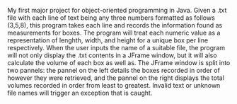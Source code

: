My first major project for object-oriented programming in Java. Given a .txt file with each line of text being any three numbers formatted as follows (3,5,8), this program takes each line and records the
information found as measurements for boxes. The program will treat each numeric value as a representation of lenghth, width, and height for a unique box per line respectively. When the user inputs the
name of a suitable file, the program will not only display the .txt contents in a JFrame window, but it will also calculate the volume of each box as well as. The JFrame window is split into two pannels:
the pannel on the left details the boxes recorded in order of however they were retrieved, and the pannel on the right displays the total volumes recorded in order from least to greatest. Invalid text or
unknown file names will trigger an exception that is caught.
